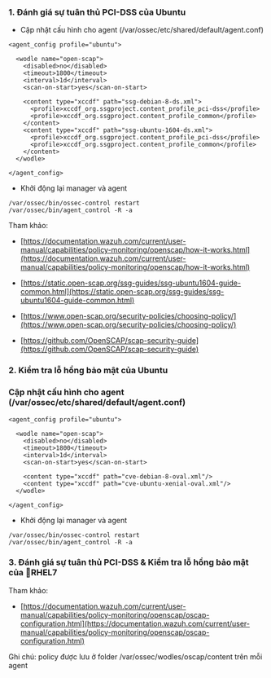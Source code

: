 ### 1. Đánh giá sự tuân thủ PCI-DSS của Ubuntu

* Cập nhật cấu hình cho agent \(/var/ossec/etc/shared/default/agent.conf\)

```
<agent_config profile="ubuntu">

  <wodle name="open-scap">
    <disabled>no</disabled>
    <timeout>1800</timeout>
    <interval>1d</interval>
    <scan-on-start>yes</scan-on-start>

    <content type="xccdf" path="ssg-debian-8-ds.xml">
      <profile>xccdf_org.ssgproject.content_profile_pci-dss</profile>
      <profile>xccdf_org.ssgproject.content_profile_common</profile>
    </content>
    <content type="xccdf" path="ssg-ubuntu-1604-ds.xml">
      <profile>xccdf_org.ssgproject.content_profile_pci-dss</profile>
      <profile>xccdf_org.ssgproject.content_profile_common</profile>
    </content>
  </wodle>

</agent_config>
```

* Khởi động lại manager và agent

```
/var/ossec/bin/ossec-control restart
/var/ossec/bin/agent_control -R -a
```

Tham khảo:

* [https://documentation.wazuh.com/current/user-manual/capabilities/policy-monitoring/openscap/how-it-works.html](https://documentation.wazuh.com/current/user-manual/capabilities/policy-monitoring/openscap/how-it-works.html)

* [https://static.open-scap.org/ssg-guides/ssg-ubuntu1604-guide-common.html](https://static.open-scap.org/ssg-guides/ssg-ubuntu1604-guide-common.html)

* [https://www.open-scap.org/security-policies/choosing-policy/](https://www.open-scap.org/security-policies/choosing-policy/)

* [https://github.com/OpenSCAP/scap-security-guide](https://github.com/OpenSCAP/scap-security-guide)

### 2. Kiểm tra lỗ hổng bảo mật của Ubuntu

### Cập nhật cấu hình cho agent \(/var/ossec/etc/shared/default/agent.conf\)

```
<agent_config profile="ubuntu">

  <wodle name="open-scap">
    <disabled>no</disabled>
    <timeout>1800</timeout>
    <interval>1d</interval>
    <scan-on-start>yes</scan-on-start>

    <content type="xccdf" path="cve-debian-8-oval.xml"/>
    <content type="xccdf" path="cve-ubuntu-xenial-oval.xml"/>
  </wodle>

</agent_config>
```

* Khởi động lại manager và agent

```
/var/ossec/bin/ossec-control restart
/var/ossec/bin/agent_control -R -a
```

### 3. Đánh giá sự tuân thủ PCI-DSS & Kiểm tra lỗ hổng bảo mật của RHEL7

Tham khảo:

* [https://documentation.wazuh.com/current/user-manual/capabilities/policy-monitoring/openscap/oscap-configuration.html](https://documentation.wazuh.com/current/user-manual/capabilities/policy-monitoring/openscap/oscap-configuration.html)

Ghi chú: policy được lưu ở folder /var/ossec/wodles/oscap/content trên mỗi agent

